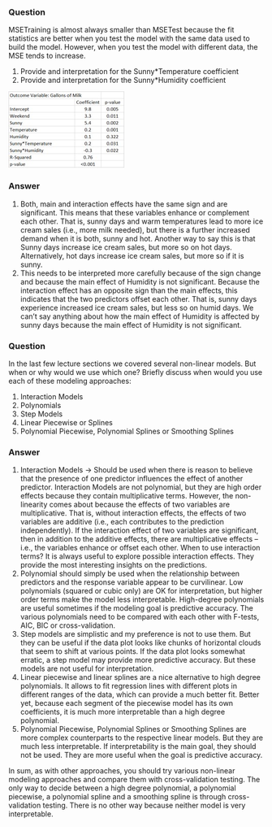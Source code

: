 ### Question
MSETraining is almost always smaller than MSETest because the fit statistics are better when you test the model with the same data used to build the model. However, when you test the model with different data, the MSE tends to increase.

  1. Provide and interpretation for the Sunny*Temperature coefficient
  2. Provide and interpretation for the Sunny*Humidity coefficient

![alt tag](https://raw.githubusercontent.com/jpsuen/ITEC621_Class_Files/master/Lecture_Slides/Chapter_7/7.5%2Bknowledge%2Bcheck.jpg)

### Answer
  1. Both, main and interaction effects have the same sign and are significant. This means that these variables enhance or complement each other. That is, sunny days and warm temperatures lead to more ice cream sales (i.e., more milk needed), but there is a further increased demand when it is both, sunny and hot. Another way to say this is that Sunny days increase ice cream sales, but more so on hot days. Alternatively, hot days increase ice cream sales, but more so if it is sunny.
  2. This needs to be interpreted more carefully because of the sign change and because the main effect of Humidity is not significant. Because the interaction effect has an opposite sign than the main effects, this indicates that the two predictors offset each other. That is, sunny days experience increased ice cream sales, but less so on humid days. We can’t say anything about how the main effect of Humidity is affected by sunny days because the main effect of Humidity is not significant.

### Question
In the last few lecture sections we covered several non-linear models. But when or why would we use which one? Briefly discuss when would you use each of these modeling approaches:

  1. Interaction Models
  2. Polynomials
  3. Step Models
  4. Linear Piecewise or Splines
  5. Polynomial Piecewise, Polynomial Splines or Smoothing Splines

### Answer
  1. Interaction Models → Should be used when there is reason to believe that the presence of one predictor influences the effect of another predictor. Interaction Models are not polynomial, but they are high order effects because they contain multiplicative terms. However, the non-linearity comes about because the effects of two variables are multiplicative. That is, without interaction effects, the effects of two variables are additive (i.e., each contributes to the prediction independently). If the interaction effect of two variables are significant, then in addition to the additive effects, there are multiplicative effects – i.e., the variables enhance or offset each other. When to use interaction terms? It is always useful to explore possible interaction effects. They provide the most interesting insights on the predictions.
  2. Polynomial should simply be used when the relationship between predictors and the response variable appear to be curvilinear. Low polynomials (squared or cubic only) are OK for interpretation, but higher order terms make the model less interpretable. High-degree polynomials are useful sometimes if the modeling goal is predictive accuracy. The various polynomials need to be compared with each other with F-tests, AIC, BIC or cross-validation.
  3. Step models are simplistic and my preference is not to use them. But they can be useful if the data plot looks like chunks of horizontal clouds that seem to shift at various points. If the data plot looks somewhat erratic, a step model may provide more predictive accuracy. But these models are not useful for interpretation.
  4. Linear piecewise and linear splines are a nice alternative to high degree polynomials. It allows to fit regression lines with different plots in different ranges of the data, which can provide a much better fit. Better yet, because each segment of the piecewise model has its own coefficients, it is much more interpretable than a high degree polynomial.
  5. Polynomial Piecewise, Polynomial Splines or Smoothing Splines are more complex counterparts to the respective linear models. But they are much less interpretable. If interpretability is the main goal, they should not be used. They are more useful when the goal is predictive accuracy.

In sum, as with other approaches, you should try various non-linear modeling approaches and compare them with cross-validation testing. The only way to decide between a high degree polynomial, a polynomial piecewise, a polynomial spline and a smoothing spline is through cross-validation testing. There is no other way because neither model is very interpretable.
